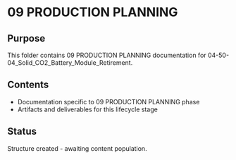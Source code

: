 # 09 PRODUCTION PLANNING

## Purpose
This folder contains 09 PRODUCTION PLANNING documentation for 04-50-04_Solid_CO2_Battery_Module_Retirement.

## Contents
- Documentation specific to 09 PRODUCTION PLANNING phase
- Artifacts and deliverables for this lifecycle stage

## Status
Structure created - awaiting content population.
